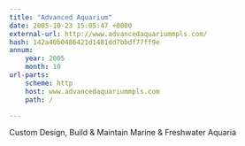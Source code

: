 ```yaml
---
title: "Advanced Aquarium"
date: 2005-10-23 15:05:47 +0000
external-url: http://www.advancedaquariummpls.com/
hash: 142a40b0486421d1481dd7bbdf77ff9e
annum:
    year: 2005
    month: 10
url-parts:
    scheme: http
    host: www.advancedaquariummpls.com
    path: /

---
```


Custom Design, Build & Maintain Marine & Freshwater Aquaria
